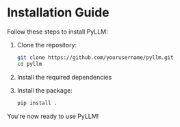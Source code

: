 # Installation Guide

Follow these steps to install PyLLM:

1. Clone the repository:
   ```bash
   git clone https://github.com/yourusername/pyllm.git
   cd pyllm
   ```

2. Install the required dependencies


3. Install the package:
   ```bash
   pip install .
   ```

You're now ready to use PyLLM!
